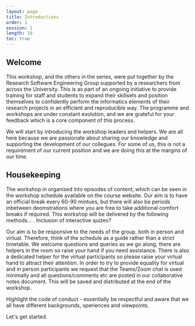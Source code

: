 ```yaml
---
layout: page
title: Introductions
order: 1
session: 1
length: 10
toc: true
---
```


## Welcome

This workshop, and the others in the series, were put together by the Research Software Engineering Group supported by a researchers from across the University. This is as part of an ongoing initiative to provide training for staff and students to expand their skillsets and position themselves to confidently perform the informatics elements of their research projects in an efficient and reproducible way. The programme and workshops are under constant evolution, and we are grateful for your feedback which is a core component of this process. 

We will start by introducing the workshop leaders and helpers. We are all here because we are passionate about sharing our knowledge and supporting the development of our collegues. For some of us, this is not a requirement of our current position and we are doing this at the margins of our time. 


## Housekeeping

The workshop in organised into episodes of content, which can be seen in the workshop schedule available on the course website. Our aim is to have an official break every 60-90 mintues, but there will also be periods inbetween deomstrations where you are free to take additional comfort breaks if required.  This workshop will be delivered by the following methods... <live coding> <demonstrations and exercises>. Inclusion of interactive quizes?
  

Our aim is to be responsive to the needs of the group, both in person and virtual. Therefore, think of the schedule as a guide rather than a strict timetable. We welcome questions and queries as we go along, there are helpers in the room so raise your hand if you need assistance. There is also a dedicated helper for the virtual participants so please raise your virtual hand to attract their attention. In order to try to provide equality for virtual and in person participants we request that the Teams/Zoom chat is used minimally and all questions/comments etc are posted in our collaborative notes document. This will be saved and distributed at the end of the workshop.  

 Highlight the code of conduct - essentially be respectful and aware that we all have different backgrounds, xperiences and viewpoints.
  
Let's get started.
